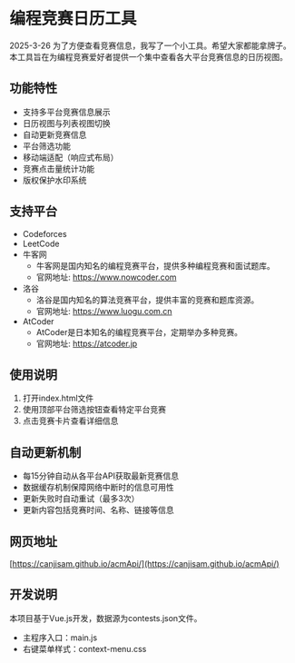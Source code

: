 # 编程竞赛日历工具
2025-3-26 为了方便查看竞赛信息，我写了一个小工具。希望大家都能拿牌子。
本工具旨在为编程竞赛爱好者提供一个集中查看各大平台竞赛信息的日历视图。

## 功能特性

- 支持多平台竞赛信息展示
- 日历视图与列表视图切换
- 自动更新竞赛信息
- 平台筛选功能
- 移动端适配（响应式布局）
- 竞赛点击量统计功能
- 版权保护水印系统

## 支持平台

- Codeforces
- LeetCode
- 牛客网
  - 牛客网是国内知名的编程竞赛平台，提供多种编程竞赛和面试题库。
  - 官网地址: https://www.nowcoder.com
- 洛谷
  - 洛谷是国内知名的算法竞赛平台，提供丰富的竞赛和题库资源。
  - 官网地址: https://www.luogu.com.cn
- AtCoder
  - AtCoder是日本知名的编程竞赛平台，定期举办多种竞赛。
  - 官网地址: https://atcoder.jp

## 使用说明

1. 打开index.html文件
2. 使用顶部平台筛选按钮查看特定平台竞赛
3. 点击竞赛卡片查看详细信息

## 自动更新机制

- 每15分钟自动从各平台API获取最新竞赛信息
- 数据缓存机制保障网络中断时的信息可用性
- 更新失败时自动重试（最多3次）
- 更新内容包括竞赛时间、名称、链接等信息

## 网页地址
[https://canjisam.github.io/acmApi/](https://canjisam.github.io/acmApi/)
## 开发说明

本项目基于Vue.js开发，数据源为contests.json文件。
- 主程序入口：main.js
- 右键菜单样式：context-menu.css

